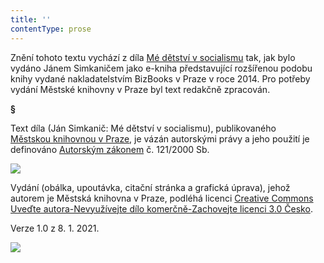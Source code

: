 ```yaml
---
title: ''
contentType: prose
---
```


<section>

Znění tohoto textu vychází z díla [Mé dětství v socialismu](https://search.mlp.cz/cz/titul/me-detstvi-v-socialismu/4105328/#/) tak, jak bylo vydáno Jánem Simkaničem jako e-kniha představující rozšířenou podobu knihy vydané nakladatelstvím BizBooks v Praze v roce 2014. Pro potřeby vydání Městské knihovny v Praze byl text redakčně zpracován.

**§**

Text díla (Ján Simkanič: Mé dětství v socialismu), publikovaného [Městskou knihovnou v Praze](https://www.mlp.cz/cz/), je vázán autorskými právy a jeho použití je definováno [Autorským zákonem](https://www.mkcr.cz/predpisy-zakonu-709.html) č. 121/2000 Sb.

![](../Images/image001.jpg)

Vydání (obálka, upoutávka, citační stránka a grafická úprava), jehož autorem je Městská knihovna v Praze, podléhá licenci [Creative Commons Uveďte autora-Nevyužívejte dílo komerčně-Zachovejte licenci 3.0 Česko](https://creativecommons.org/licenses/by-nc-sa/3.0/cz/).

Verze 1.0 z 8. 1. 2021.

</section>

<section>

![](../Images/image002.jpg)

</section>

